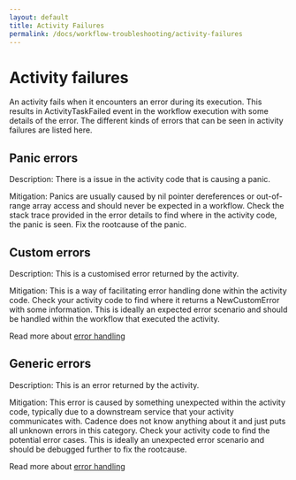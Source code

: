 ```yaml
---
layout: default
title: Activity Failures
permalink: /docs/workflow-troubleshooting/activity-failures
---
```

#  Activity failures
An activity fails when it encounters an error during its execution. This results in ActivityTaskFailed event in the workflow execution with some details of the error. The different kinds of errors that can be seen in activity failures are listed here.

## Panic errors
Description: There is a issue in the activity code that is causing a panic.

Mitigation: Panics are usually caused by nil pointer dereferences or out-of-range array access and should never be expected in a workflow. Check the stack trace provided in the error details to find where in the activity code, the panic is seen. Fix the rootcause of the panic.

## Custom errors
Description: This is a customised error returned by the activity.

Mitigation: This is a way of facilitating error handling done within the activity code. Check your activity code to find where it returns a NewCustomError with some information. This is ideally an expected error scenario and should be handled within the workflow that executed the activity.

Read more about [error handling](https://cadenceworkflow.io/docs/go-client/error-handling/)

## Generic errors
Description: This is an error returned by the activity.

Mitigation: This error is caused by something unexpected within the activity code, typically due to a downstream service that your activity communicates with. Cadence does not know anything about it and just puts all unknown errors in this category. Check your activity code to find the potential error cases. This is ideally an unexpected error scenario and should be debugged further to fix the rootcause.

Read more about [error handling](https://cadenceworkflow.io/docs/go-client/error-handling/)

